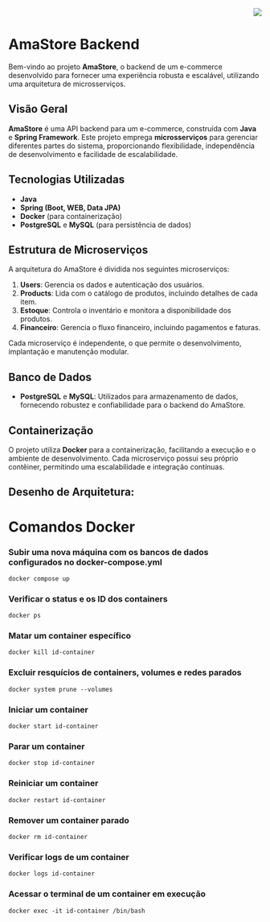 <p align="right"><img src="http://img.shields.io/static/v1?label=STATUS&message=EM%20DESENVOLVIMENTO&color=GREEN&style=for-the-badge"/></p>

# AmaStore Backend

Bem-vindo ao projeto **AmaStore**, o backend de um e-commerce desenvolvido para fornecer uma experiência robusta e escalável, utilizando uma arquitetura de microsserviços.

## Visão Geral

**AmaStore** é uma API backend para um e-commerce, construída com **Java** e **Spring Framework**. Este projeto emprega **microsserviços** para gerenciar diferentes partes do sistema, proporcionando flexibilidade, independência de desenvolvimento e facilidade de escalabilidade.

## Tecnologias Utilizadas

- **Java**
- **Spring (Boot, WEB, Data JPA)**
- **Docker** (para containerização)
- **PostgreSQL** e **MySQL** (para persistência de dados)

## Estrutura de Microserviços

A arquitetura do AmaStore é dividida nos seguintes microserviços:

1. **Users**: Gerencia os dados e autenticação dos usuários.
2. **Products**: Lida com o catálogo de produtos, incluindo detalhes de cada item.
3. **Estoque**: Controla o inventário e monitora a disponibilidade dos produtos.
4. **Financeiro**: Gerencia o fluxo financeiro, incluindo pagamentos e faturas.

Cada microserviço é independente, o que permite o desenvolvimento, implantação e manutenção modular.

## Banco de Dados

- **PostgreSQL** e **MySQL**: Utilizados para armazenamento de dados, fornecendo robustez e confiabilidade para o backend do AmaStore.

## Containerização

O projeto utiliza **Docker** para a containerização, facilitando a execução e o ambiente de desenvolvimento. Cada microserviço possui seu próprio contêiner, permitindo uma escalabilidade e integração contínuas.

## Desenho de Arquitetura:





# Comandos Docker 

### Subir uma nova máquina com os bancos de dados configurados no docker-compose.yml
```
docker compose up
```

### Verificar o status e os ID dos containers
```
docker ps
```

### Matar um container específico
```
docker kill id-container
```

### Excluir resquícios de containers, volumes e redes parados
```
docker system prune --volumes
```

### Iniciar um container
```
docker start id-container
```

### Parar um container
```
docker stop id-container
```

### Reiniciar um container
```
docker restart id-container
```

### Remover um container parado
```
docker rm id-container
```

### Verificar logs de um container
```
docker logs id-container
```

### Acessar o terminal de um container em execução
```
docker exec -it id-container /bin/bash
```
